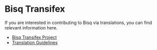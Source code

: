 # Bisq Transifex

If you are interested in contributing to Bisq via translations, you can find relevant information here.

- [Bisq Transifex Project](bisqtransifexproject.md)
- [Translation Guidelines](translationguidelines.md)
